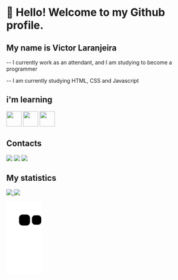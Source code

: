 # 👋 Hello! Welcome to my Github profile.
## My name is Victor Laranjeira

-- I currently work as an attendant, and I am studying to become a programmer

-- I am currently studying HTML, CSS and Javascript

## i'm learning

<img src="https://cdn.jsdelivr.net/gh/devicons/devicon/icons/html5/html5-original-wordmark.svg" width="40" height="40" /> <img src="https://cdn.jsdelivr.net/gh/devicons/devicon/icons/css3/css3-original-wordmark.svg" width="40" height="40" /> <img src="https://cdn.jsdelivr.net/gh/devicons/devicon/icons/javascript/javascript-original.svg" width="40" height="40" />

## Contacts
<div>
<a href = "mailto:laranjeira.victor@gmail.com"><img loading="lazy" src="https://img.shields.io/badge/Gmail-D14836?style=for-the-badge&logo=gmail&logoColor=white" target="_blank"></a>
<a href="https://www.linkedin.com/in/victor-barros-laranjeira-ab3678186/" target="_blank"><img loading="lazy" src="https://img.shields.io/badge/-LinkedIn-%230077B5?style=for-the-badge&logo=linkedin&logoColor=white" target="_blank"></a>   
<a href="https://www.instagram.com/victorlaranjeira_/?next=%2F" target="_blank"><img loading="lazy" src="https://img.shields.io/badge/-Instagram-%23E4405F?style=for-the-badge&logo=instagram&logoColor=white" target="_blank"></a>
</div>

## My statistics
<div>
<a href="https://github.com/victorlaranjeira">
<img loading="lazy" height="180em" src="https://github-readme-stats.vercel.app/api/top-langs/?username=victorlaranjeira&layout=compact&langs_count=7&theme=dracula"/>
<img loading="lazy" height="180em" src="https://github-readme-stats.vercel.app/api?username=victorlaranjeira&show_icons=true&theme=dracula&include_all_commits=true&count_private=true"/>
</div>
          
![Snake animation](https://github.com/victorlaranjeira/victorlaranjeira/blob/output/github-contribution-grid-snake.svg)        
